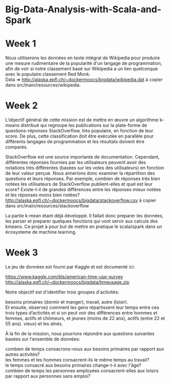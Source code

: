 # Big-Data-Analysis-with-Scala-and-Spark

# Week 1 
Nous utiliserons les données en texte intégral de Wikipedia pour produire une mesure rudimentaire
de la popularité d'un langage de programmation, afin de voir si notre classement basé sur Wikipedia a un lien quelconque   
avec le populaire classement Red Monk.  
Data => http://alaska.epfl.ch/~dockermoocs/bigdata/wikipedia.dat à copier dans src/main/resources/wikipedia.  

# Week 2    
L’objectif général de cette mission est de mettre en œuvre un algorithme k-means distribué qui regroupe les publications sur la plate-forme de questions-réponses StackOverflow, très populaire, en fonction de leur score. De plus, cette classification doit être exécutée en parallèle pour différents langages de programmation et les résultats doivent être comparés.  
 
StackOverflow est une source importante de documentation. Cependant, différentes réponses fournies par les utilisateurs peuvent avoir des notations très différentes (basées sur les votes des utilisateurs) en fonction de leur valeur perçue. Nous aimerions donc examiner la répartition des questions et leurs réponses. Par exemple, combien de réponses très bien notées les utilisateurs de StackOverflow publient-elles et quel est leur score? Existe-t-il de grandes différences entre les réponses mieux notées et les réponses moins bien notées?  
http://alaska.epfl.ch/~dockermoocs/bigdata/stackoverflow.csv à copier dans src/main/resources/stackoverflow

La partie k-mean étant déjà développé. Il fallait donc preparer les données, les parser et preparer quelques fonctions qui vont servir aux calculs des kmeans. Ce projet à pour but de mettre en pratique le scala/spark dans un écosysteme de machine learning.

# Week 3

Le jeu de données est fourni par Kaggle et est documenté ici:

https://www.kaggle.com/bls/american-time-use-survey  
http://alaska.epfl.ch/~dockermoocs/bigdata/timeusage.zip

Notre objectif est d'identifier trois groupes d'activités:  

besoins primaires (dormir et manger),  travail,  autre (loisir).  
Et ensuite, observez comment les gens répartissent leur temps entre ces trois types d’activités et si on peut voir des différences entre hommes et femmes, actifs et chômeurs, et jeunes (moins de 22 ans), actifs (entre 22 et 55 ans). vieux) et les aînés.  

À la fin de la mission, nous pourrons répondre aux questions suivantes basées sur l'ensemble de données:  

combien de temps consacrons-nous aux besoins primaires par rapport aux autres activités?  
les femmes et les hommes consacrent-ils le même temps au travail?  
le temps consacré aux besoins primaires change-t-il avec l'âge?  
combien de temps les personnes employées consacrent-elles aux loisirs par rapport aux personnes sans emploi?  
